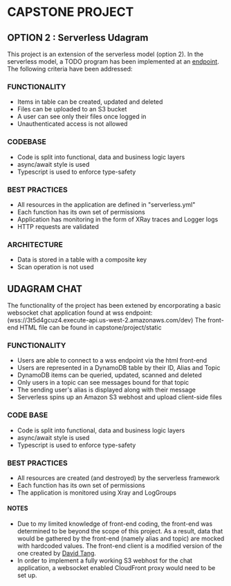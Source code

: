 # CAPSTONE PROJECT 
## OPTION 2 : Serverless Udagram
This project is an extension of the serverless model (option 2).
In the serverless model, a TODO program has been implemented 
at an [endpoint](https://zbuja44doa.execute-api.us-west-2.amazonaws.com/dev).
The following criteria have been addressed:

### FUNCTIONALITY
* Items in table can be created, updated and deleted
* Files can be uploaded to an S3 bucket
* A user can see only their files once logged in
* Unauthenticated access is not allowed

### CODEBASE
* Code is split into functional, data and business logic layers
* async/await style is used
* Typescript is used to enforce type-safety

### BEST PRACTICES
* All resources in the application are defined in "serverless.yml"
* Each function has its own set of permissions
* Application has monitoring in the form of XRay traces and Logger logs
* HTTP requests are validated

### ARCHITECTURE
* Data is stored in a table with a composite key
* Scan operation is not used

## UDAGRAM CHAT
The functionality of the project has been extened by encorporating a  basic websocket chat application found at wss endpoint: (wss://3t5d4gcuz4.execute-api.us-west-2.amazonaws.com/dev)
The front-end HTML file can be found in capstone/project/static

### FUNCTIONALITY
* Users are able to connect to a wss endpoint via the html front-end
* Users are represented in a DynamoDB table by their ID, Alias and Topic
* DynamoDB items can be queried, updated, scanned and deleted
* Only users in a topic can see messages bound for that topic
* The sending user's alias is displayed along with their message
* Serverless spins up an Amazon S3 webhost and upload client-side files

### CODE BASE
* Code is split into functional, data and business logic layers
* async/await style is used
* Typescript is used to enforce type-safety

### BEST PRACTICES
* All resources are created (and destroyed) by the serverless framework
* Each function has its own set of permissions
* The application is monitored using Xray and LogGroups
	
#### NOTES
* Due to my limited knowledge of front-end coding, the front-end was determined to be beyond the scope of this project. 
As a result, data that would be gathered by the front-end (namely alias and topic) are mocked with hardcoded values. 
The front-end client is a modified version of the one created by [David Tang](https://davidtang.io/2019/06/22/building-a-simple-chat-application-with-web-sockets-in-node.html).
* In order to implement a fully working S3 webhost for the chat application, a websocket enabled CloudFront proxy would need to be set up.
